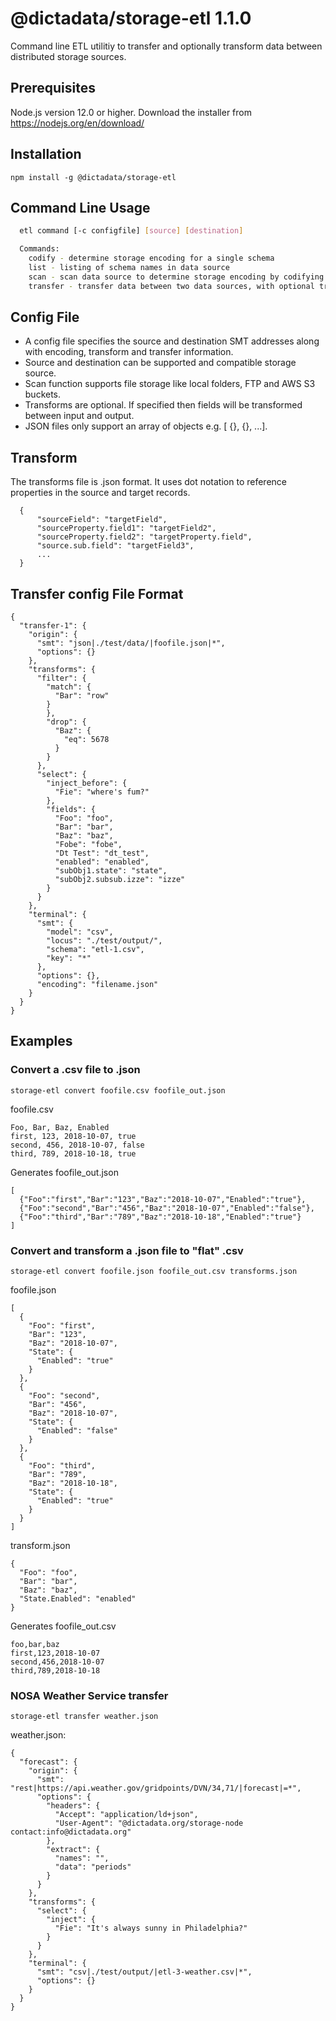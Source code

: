 # @dictadata/storage-etl 1.1.0

Command line ETL utilitiy to transfer and optionally transform data between distributed storage sources.

## Prerequisites

Node.js version 12.0 or higher.  Download the installer from https://nodejs.org/en/download/

## Installation

    npm install -g @dictadata/storage-etl

## Command Line Usage

```bash
  etl command [-c configfile] [source] [destination]

  Commands:
    codify - determine storage encoding for a single schema
    list - listing of schema names in data source
    scan - scan data source to determine storage encoding by codifying multiple schemas
    transfer - transfer data between two data sources, with optional transform
```

## Config File

- A config file specifies the source and destination SMT addresses along with encoding, transform and transfer information.
- Source and destination can be supported and compatible storage source.
- Scan function supports file storage like local folders, FTP and AWS S3 buckets.
- Transforms are optional. If specified then fields will be transformed between input and output.
- JSON files only support an array of objects e.g. [ {}, {}, ...].

## Transform

The transforms file is .json format. It uses dot notation to reference properties in the source and target records.

```
  {
      "sourceField": "targetField",
      "sourceProperty.field1": "targetField2",
      "sourceProperty.field2": "targetProperty.field",
      "source.sub.field": "targetField3",
      ...
  }
```

## Transfer config File Format

```
{
  "transfer-1": {
    "origin": {
      "smt": "json|./test/data/|foofile.json|*",
      "options": {}
    },
    "transforms": {
      "filter": {
        "match": {
          "Bar": "row"
        }
        },
        "drop": {
          "Baz": {
            "eq": 5678
          }
        }
      },
      "select": {
        "inject_before": {
          "Fie": "where's fum?"
        },
        "fields": {
          "Foo": "foo",
          "Bar": "bar",
          "Baz": "baz",
          "Fobe": "fobe",
          "Dt Test": "dt_test",
          "enabled": "enabled",
          "subObj1.state": "state",
          "subObj2.subsub.izze": "izze"
        }
      }
    },
    "terminal": {
      "smt": {
        "model": "csv",
        "locus": "./test/output/",
        "schema": "etl-1.csv",
        "key": "*"
      },
      "options": {},
      "encoding": "filename.json"
    }
  }
}
```


## Examples

### Convert a .csv file to .json

    storage-etl convert foofile.csv foofile_out.json

foofile.csv

    Foo, Bar, Baz, Enabled
    first, 123, 2018-10-07, true
    second, 456, 2018-10-07, false
    third, 789, 2018-10-18, true

Generates foofile_out.json

    [
      {"Foo":"first","Bar":"123","Baz":"2018-10-07","Enabled":"true"},
      {"Foo":"second","Bar":"456","Baz":"2018-10-07","Enabled":"false"},
      {"Foo":"third","Bar":"789","Baz":"2018-10-18","Enabled":"true"}
    ]

### Convert and transform a .json file to "flat" .csv

    storage-etl convert foofile.json foofile_out.csv transforms.json

foofile.json

    [
      {
        "Foo": "first",
        "Bar": "123",
        "Baz": "2018-10-07",
        "State": {
          "Enabled": "true"
        }
      },
      {
        "Foo": "second",
        "Bar": "456",
        "Baz": "2018-10-07",
        "State": {
          "Enabled": "false"
        }
      },
      {
        "Foo": "third",
        "Bar": "789",
        "Baz": "2018-10-18",
        "State": {
          "Enabled": "true"
        }
      }
    ]

transform.json

    {
      "Foo": "foo",
      "Bar": "bar",
      "Baz": "baz",
      "State.Enabled": "enabled"
    }

Generates foofile_out.csv

    foo,bar,baz
    first,123,2018-10-07
    second,456,2018-10-07
    third,789,2018-10-18

### NOSA Weather Service transfer

```
storage-etl transfer weather.json
```
weather.json:
```
{
  "forecast": {
    "origin": {
      "smt": "rest|https://api.weather.gov/gridpoints/DVN/34,71/|forecast|=*",
      "options": {
        "headers": {
          "Accept": "application/ld+json",
          "User-Agent": "@dictadata.org/storage-node contact:info@dictadata.org"
        },
        "extract": {
          "names": "",
          "data": "periods"
        }
      }
    },
    "transforms": {
      "select": {
        "inject": {
          "Fie": "It's always sunny in Philadelphia?"
        }
      }
    },
    "terminal": {
      "smt": "csv|./test/output/|etl-3-weather.csv|*",
      "options": {}
    }
  }
}
```
